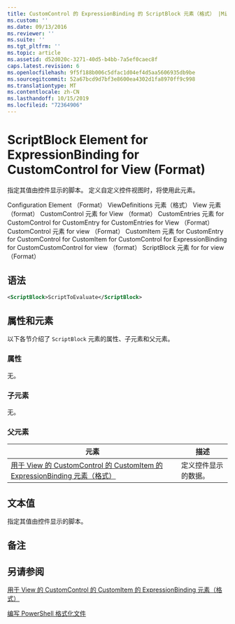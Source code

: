```yaml
---
title: CustomControl 的 ExpressionBinding 的 ScriptBlock 元素（格式） |Microsoft Docs
ms.custom: ''
ms.date: 09/13/2016
ms.reviewer: ''
ms.suite: ''
ms.tgt_pltfrm: ''
ms.topic: article
ms.assetid: d52d020c-3271-40d5-b4bb-7a5ef0caec8f
caps.latest.revision: 6
ms.openlocfilehash: 9f5f188b006c5dfac1d04ef4d5aa5606935db9be
ms.sourcegitcommit: 52a67bcd9d7bf3e8600ea4302d1fa8970ff9c998
ms.translationtype: MT
ms.contentlocale: zh-CN
ms.lasthandoff: 10/15/2019
ms.locfileid: "72364906"
---
```

# <a name="scriptblock-element-for-expressionbinding-for-customcontrol-for-view-format"></a>ScriptBlock Element for ExpressionBinding for CustomControl for View (Format)

指定其值由控件显示的脚本。 定义自定义控件视图时，将使用此元素。

Configuration Element （Format） ViewDefinitions 元素（格式） View 元素（format） CustomControl 元素 for View （format） CustomEntries 元素 for CustomControl for CustomEntry for CustomEntries for View （Format） CustomControl 元素 for view （Format） CustomItem 元素 for CustomEntry for CustomControl for CustomItem for CustomControl for ExpressionBinding for CustomCustomControl for view （format） ScriptBlock 元素 for for view （Format）

## <a name="syntax"></a>语法

```xml
<ScriptBlock>ScriptToEvaluate</ScriptBlock>
```

## <a name="attributes-and-elements"></a>属性和元素

以下各节介绍了 `ScriptBlock` 元素的属性、子元素和父元素。

### <a name="attributes"></a>属性

无。

### <a name="child-elements"></a>子元素

无。

### <a name="parent-elements"></a>父元素

|元素|描述|
|-------------|-----------------|
|[用于 View 的 CustomControl 的 CustomItem 的 ExpressionBinding 元素（格式）](./expressionbinding-element-for-customitem-for-customcontrol-for-view-format.md)|定义控件显示的数据。|

## <a name="text-value"></a>文本值

指定其值由控件显示的脚本。

## <a name="remarks"></a>备注

## <a name="see-also"></a>另请参阅

[用于 View 的 CustomControl 的 CustomItem 的 ExpressionBinding 元素（格式）](./expressionbinding-element-for-customitem-for-customcontrol-for-view-format.md)

[编写 PowerShell 格式化文件](./writing-a-powershell-formatting-file.md)
